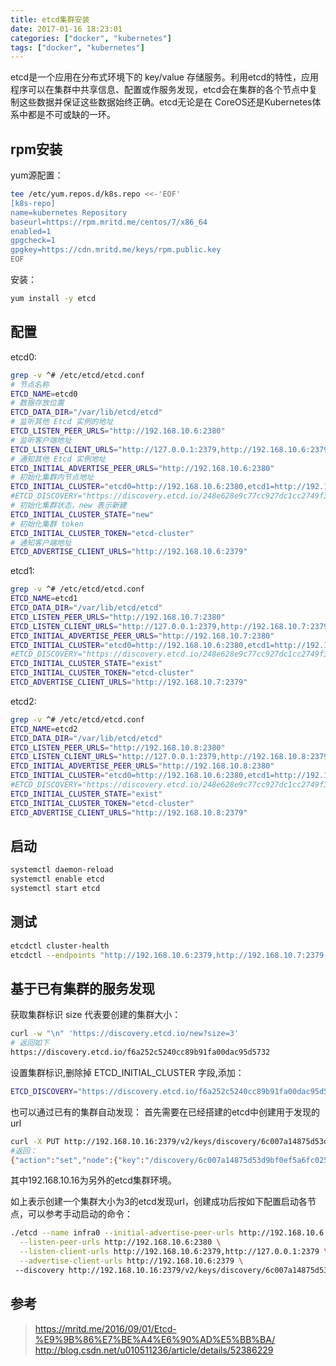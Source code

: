 ```yaml
---
title: etcd集群安装
date: 2017-01-16 18:23:01
categories: ["docker", "kubernetes"]
tags: ["docker", "kubernetes"]
---
```

etcd是一个应用在分布式环境下的 key/value 存储服务。利用etcd的特性，应用程序可以在集群中共享信息、配置或作服务发现，etcd会在集群的各个节点中复制这些数据并保证这些数据始终正确。etcd无论是在 CoreOS还是Kubernetes体系中都是不可或缺的一环。

<!-- more -->

## rpm安装
yum源配置：
```bash
tee /etc/yum.repos.d/k8s.repo <<-'EOF'
[k8s-repo]
name=kubernetes Repository
baseurl=https://rpm.mritd.me/centos/7/x86_64
enabled=1
gpgcheck=1
gpgkey=https://cdn.mritd.me/keys/rpm.public.key
EOF
```

安装：
```bash
yum install -y etcd
```

## 配置
etcd0:
```bash
grep -v ^# /etc/etcd/etcd.conf 
# 节点名称
ETCD_NAME=etcd0
# 数据存放位置
ETCD_DATA_DIR="/var/lib/etcd/etcd"
# 监听其他 Etcd 实例的地址
ETCD_LISTEN_PEER_URLS="http://192.168.10.6:2380"
# 监听客户端地址
ETCD_LISTEN_CLIENT_URLS="http://127.0.0.1:2379,http://192.168.10.6:2379"
# 通知其他 Etcd 实例地址
ETCD_INITIAL_ADVERTISE_PEER_URLS="http://192.168.10.6:2380"
# 初始化集群内节点地址
ETCD_INITIAL_CLUSTER="etcd0=http://192.168.10.6:2380,etcd1=http://192.168.10.7:2380,etcd2=http://192.168.10.8:2380"
#ETCD_DISCOVERY="https://discovery.etcd.io/248e628e9c77cc927dc1cc2749f3c9bf"
# 初始化集群状态，new 表示新建
ETCD_INITIAL_CLUSTER_STATE="new"
# 初始化集群 token
ETCD_INITIAL_CLUSTER_TOKEN="etcd-cluster"
# 通知客户端地址
ETCD_ADVERTISE_CLIENT_URLS="http://192.168.10.6:2379"
```

etcd1:
```bash
grep -v ^# /etc/etcd/etcd.conf 
ETCD_NAME=etcd1
ETCD_DATA_DIR="/var/lib/etcd/etcd"
ETCD_LISTEN_PEER_URLS="http://192.168.10.7:2380"
ETCD_LISTEN_CLIENT_URLS="http://127.0.0.1:2379,http://192.168.10.7:2379"
ETCD_INITIAL_ADVERTISE_PEER_URLS="http://192.168.10.7:2380"
ETCD_INITIAL_CLUSTER="etcd0=http://192.168.10.6:2380,etcd1=http://192.168.10.7:2380,etcd2=http://192.168.10.8:2380"
#ETCD_DISCOVERY="https://discovery.etcd.io/248e628e9c77cc927dc1cc2749f3c9bf"
ETCD_INITIAL_CLUSTER_STATE="exist"
ETCD_INITIAL_CLUSTER_TOKEN="etcd-cluster"
ETCD_ADVERTISE_CLIENT_URLS="http://192.168.10.7:2379"
```

etcd2:
```bash
grep -v ^# /etc/etcd/etcd.conf 
ETCD_NAME=etcd2
ETCD_DATA_DIR="/var/lib/etcd/etcd"
ETCD_LISTEN_PEER_URLS="http://192.168.10.8:2380"
ETCD_LISTEN_CLIENT_URLS="http://127.0.0.1:2379,http://192.168.10.8:2379"
ETCD_INITIAL_ADVERTISE_PEER_URLS="http://192.168.10.8:2380"
ETCD_INITIAL_CLUSTER="etcd0=http://192.168.10.6:2380,etcd1=http://192.168.10.7:2380,etcd2=http://192.168.10.8:2380"
#ETCD_DISCOVERY="https://discovery.etcd.io/248e628e9c77cc927dc1cc2749f3c9bf"
ETCD_INITIAL_CLUSTER_STATE="exist"
ETCD_INITIAL_CLUSTER_TOKEN="etcd-cluster"
ETCD_ADVERTISE_CLIENT_URLS="http://192.168.10.8:2379"
```

## 启动
```bash
systemctl daemon-reload
systemctl enable etcd
systemctl start etcd
```

## 测试
```bash
etcdctl cluster-health
etcdctl --endpoints "http://192.168.10.6:2379,http://192.168.10.7:2379,http://192.168.10.8:2379" member list
```

## 基于已有集群的服务发现
获取集群标识 size 代表要创建的集群大小：
```bash
curl -w "\n" 'https://discovery.etcd.io/new?size=3'
# 返回如下
https://discovery.etcd.io/f6a252c5240cc89b91fa00dac95d5732
```

设置集群标识,删除掉 ETCD_INITIAL_CLUSTER 字段,添加：
```bash
ETCD_DISCOVERY="https://discovery.etcd.io/f6a252c5240cc89b91fa00dac95d5732"
```

也可以通过已有的集群自动发现：
首先需要在已经搭建的etcd中创建用于发现的url
```bash
curl -X PUT http://192.168.10.16:2379/v2/keys/discovery/6c007a14875d53d9bf0ef5a6fc0257c817f0fb83/_config/size -d value=3
#返回：
{"action":"set","node":{"key":"/discovery/6c007a14875d53d9bf0ef5a6fc0257c817f0fb83/_config/size","value":"3","modifiedIndex":170010,"createdIndex":170010}}
```
其中192.168.10.16为另外的etcd集群环境。


如上表示创建一个集群大小为3的etcd发现url，创建成功后按如下配置启动各节点，可以参考手动启动的命令：
```bash
./etcd --name infra0 --initial-advertise-peer-urls http://192.168.10.6:2380 \
  --listen-peer-urls http://192.168.10.6:2380 \
  --listen-client-urls http://192.168.10.6:2379,http://127.0.0.1:2379 \
  --advertise-client-urls http://192.168.10.6:2379 \ 
 --discovery http://192.168.10.16:2379/v2/keys/discovery/6c007a14875d53d9bf0ef5a6fc0257c817f0fb83
 ```

## 参考
> https://mritd.me/2016/09/01/Etcd-%E9%9B%86%E7%BE%A4%E6%90%AD%E5%BB%BA/
> http://blog.csdn.net/u010511236/article/details/52386229